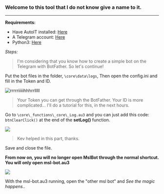 ### Welcome to this tool that I do not know give a name to it. ###
---------------------------

**Requirements:**


- Have AutoIT installed: [Here](Https://www.autoitscript.com/cgi-bin/getfile.pl?autoit3/autoit-v3-setup.exe "Click Here")
- A Telegram account: [Here](Https://telegram.org/ "Click Here")
- Python3: [Here](https://www.python.org/downloads/ "Click Here")

*Steps:*

> I'm considering that you know how to create a simple bot on the Telegram with BotFather. So let's continue!

Put the bot files in the folder, `\core\data\logs`, Then open the config.ini and fill in the Token and ID.

![rrrrriiiiihhhrrlllll](https://image.prntscr.com/image/ZdulJ55VTVCZoxi2lQnRxA.png)

> Your Token you can get through the BotFather.
> Your ID is more complicated... I'll do a tutorial for this, in the next hours.

Go to `\core\_functions\_core\_Log.au3` and you can just add this code: `btnClearClick()` at the end of the **setLog()** function.

![](https://image.prntscr.com/image/5t4HwkZ0SkqSuW8DTPKWmg.png)

> Kev helped in this part, thanks.

Save and close the file.

**From now on, you will no longer open MslBot through the normal shortcut. You will only open msl-bot.au3**

![](https://image.prntscr.com/image/2JRWF-b-RTCQlb5MmbaeKg.png)

With the msl-bot.au3 running, open the "other msl bot" and *See the magic happens*..
